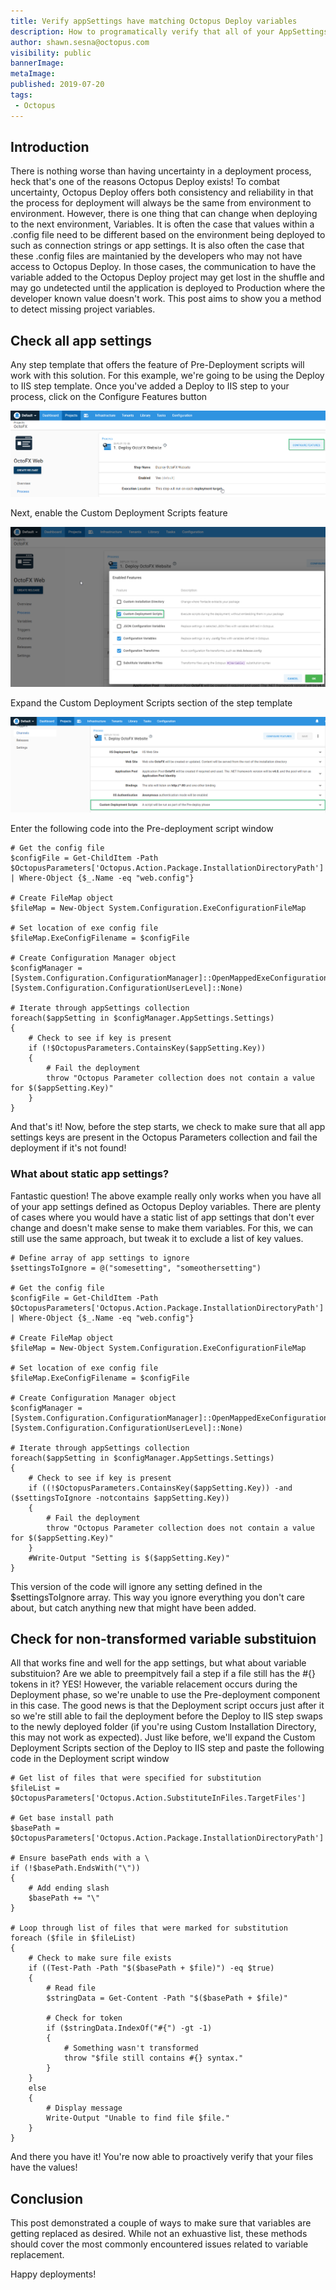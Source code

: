 ```yaml
---
title: Verify appSettings have matching Octopus Deploy variables
description: How to programatically verify that all of your AppSettings have a matching Octopus Deploy variable defined.
author: shawn.sesna@octopus.com
visibility: public
bannerImage: 
metaImage: 
published: 2019-07-20
tags:
 - Octopus
---
```


## Introduction
There is nothing worse than having uncertainty in a deployment process, heck that's one of the reasons Octopus Deploy exists!  To combat uncertainty, Octopus Deploy offers both consistency and reliability in that the process for deployment will always be the same from environment to environment.  However, there is one thing that can change when deploying to the next environment, Variables.  It is often the case that values within a .config file need to be different based on the environment being deployed to such as connection strings or app settings.  It is also often the case that these .config files are maintanied by the developers who may not have access to Octopus Deploy.  In those cases, the communication to have the variable added to the Octopus Deploy project may get lost in the shuffle and may go undetected until the application is deployed to Production where the developer known value doesn't work.  This post aims to show you a method to detect missing project variables.

## Check all app settings
Any step template that offers the feature of Pre-Deployment scripts will work with this solution.  For this example, we're going to be using the Deploy to IIS step template.  Once you've added a Deploy to IIS step to your process, click on the Configure Features button

![](configure-features.png)

Next, enable the Custom Deployment Scripts feature

![](enable-custom-scripts.png)

Expand the Custom Deployment Scripts section of the step template

![](expand-section.png)

Enter the following code into the Pre-deployment script window

```PS
# Get the config file
$configFile = Get-ChildItem -Path $OctopusParameters['Octopus.Action.Package.InstallationDirectoryPath'] | Where-Object {$_.Name -eq "web.config"}

# Create FileMap object
$fileMap = New-Object System.Configuration.ExeConfigurationFileMap

# Set location of exe config file
$fileMap.ExeConfigFilename = $configFile

# Create Configuration Manager object
$configManager = [System.Configuration.ConfigurationManager]::OpenMappedExeConfiguration($fileMap, [System.Configuration.ConfigurationUserLevel]::None)

# Iterate through appSettings collection
foreach($appSetting in $configManager.AppSettings.Settings)
{
	# Check to see if key is present
    if (!$OctopusParameters.ContainsKey($appSetting.Key))
    {
    	# Fail the deployment
        throw "Octopus Parameter collection does not contain a value for $($appSetting.Key)"
    }
}
```

And that's it!  Now, before the step starts, we check to make sure that all app settings keys are present in the Octopus Parameters collection and fail the deployment if it's not found!

### What about static app settings?
Fantastic question!  The above example really only works when you have all of your app settings defined as Octopus Deploy variables.  There are plenty of cases where you would have a static list of app settings that don't ever change and doesn't make sense to make them variables.  For this, we can still use the same approach, but tweak it to exclude a list of key values.

```PS
# Define array of app settings to ignore
$settingsToIgnore = @("somesetting", "someothersetting")

# Get the config file
$configFile = Get-ChildItem -Path $OctopusParameters['Octopus.Action.Package.InstallationDirectoryPath'] | Where-Object {$_.Name -eq "web.config"}

# Create FileMap object
$fileMap = New-Object System.Configuration.ExeConfigurationFileMap

# Set location of exe config file
$fileMap.ExeConfigFilename = $configFile

# Create Configuration Manager object
$configManager = [System.Configuration.ConfigurationManager]::OpenMappedExeConfiguration($fileMap, [System.Configuration.ConfigurationUserLevel]::None)

# Iterate through appSettings collection
foreach($appSetting in $configManager.AppSettings.Settings)
{
	# Check to see if key is present
    if ((!$OctopusParameters.ContainsKey($appSetting.Key)) -and ($settingsToIgnore -notcontains $appSetting.Key))
    {
    	# Fail the deployment
        throw "Octopus Parameter collection does not contain a value for $($appSetting.Key)"
    }
    #Write-Output "Setting is $($appSetting.Key)"
}
```
This version of the code will ignore any setting defined in the $settingsToIgnore array.  This way you ignore everything you don't care about, but catch anything new that might have been added.

## Check for non-transformed variable substituion
All that works fine and well for the app settings, but what about variable substituion?  Are we able to preempitvely fail a step if a file still has the #{} tokens in it?  YES!  However, the variable relacement occurs during the Deployment phase, so we're unable to use the Pre-deployment component in this case.  The good news is that the Deployment script occurs just after it so we're still able to fail the deployment before the Deploy to IIS step swaps to the newly deployed folder (if you're using Custom Installation Directory, this may not work as expected).  Just like before, we'll expand the Custom Deployment Scripts section of the Deploy to IIS step and paste the following code in the Deployment script window

```PS
# Get list of files that were specified for substitution
$fileList = $OctopusParameters['Octopus.Action.SubstituteInFiles.TargetFiles']

# Get base install path
$basePath = $OctopusParameters['Octopus.Action.Package.InstallationDirectoryPath']

# Ensure basePath ends with a \
if (!$basePath.EndsWith("\"))
{
	# Add ending slash
    $basePath += "\"
}

# Loop through list of files that were marked for substitution
foreach ($file in $fileList)
{
	# Check to make sure file exists
    if ((Test-Path -Path "$($basePath + $file)") -eq $true)
    {
    	# Read file
        $stringData = Get-Content -Path "$($basePath + $file)"
        
        # Check for token
        if ($stringData.IndexOf("#{") -gt -1)
        {
        	# Something wasn't transformed
            throw "$file still contains #{} syntax."
        }
    }
    else
    {
    	# Display message
        Write-Output "Unable to find file $file."
    }
}
```

And there you have it!  You're now able to proactively verify that your files have the values!

## Conclusion
This post demonstrated a couple of ways to make sure that variables are getting replaced as desired.  While not an exhuastive list, these methods should cover the most commonly encountered issues related to variable replacement.

Happy deployments!